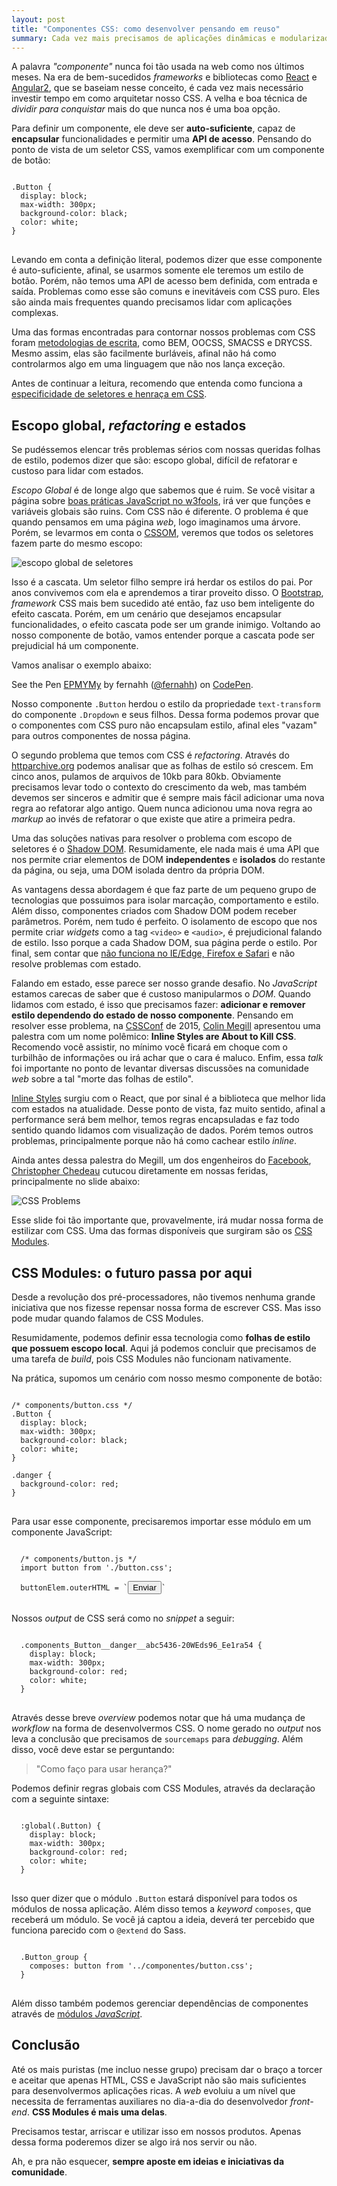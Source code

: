 ```yaml
---
layout: post
title: "Componentes CSS: como desenvolver pensando em reuso"
summary: Cada vez mais precisamos de aplicações dinâmicas e modularizadas. E como criar componentes encapsulados em uma linguagem onde tudo é global? Veremos aqui paradigmas e aprender como desenvolver CSS escalável em tempos de módulos JavaScript e Web Components.
---
```


A palavra *"componente"* nunca foi tão usada na web como nos últimos meses. Na era de bem-sucedidos *frameworks* e bibliotecas como [React](https://facebook.github.io/react/) e [Angular2](https://angular.io/), que se baseiam nesse conceito, é cada vez mais necessário investir tempo em como arquitetar nosso CSS. A velha e boa técnica de *dividir para conquistar* mais do que nunca nos é uma boa opção.

Para definir um componente, ele deve ser **auto-suficiente**, capaz de **encapsular** funcionalidades e permitir uma **API de acesso**. Pensando do ponto de vista de um seletor CSS, vamos exemplificar com um componente de botão:

<pre>
<code class="language-css">
.Button {
  display: block;
  max-width: 300px;
  background-color: black;
  color: white;
}
</code>
</pre>

Levando em conta a definição literal, podemos dizer que esse componente é auto-suficiente, afinal, se usarmos somente ele teremos um estilo de botão. Porém, não temos uma API de acesso bem definida, com entrada e saída. Problemas como esse são comuns e inevitáveis com CSS puro. Eles são ainda mais frequentes quando precisamos lidar com aplicações complexas.

Uma das formas encontradas para contornar nossos problemas com CSS foram [metodologias de escrita](http://tableless.com.br/oocss-smacss-bem-dry-css-afinal-como-escrever-css/), como BEM, OOCSS, SMACSS e DRYCSS. Mesmo assim, elas são facilmente burláveis, afinal não há como controlarmos algo em uma linguagem que não nos lança exceção.

Antes de continuar a leitura, recomendo que entenda como funciona a [especificidade de seletores e henraça em CSS](http://tableless.com.br/afinal-como-usar-heranca-no-css/).

## Escopo global, *refactoring* e estados

Se pudéssemos elencar três problemas sérios com nossas queridas folhas de estilo, podemos dizer que são: escopo global, difícil de refatorar e custoso para lidar com estados.

*Escopo Global* é de longe algo que sabemos que é ruim. Se você visitar a página sobre [boas práticas JavaScript no w3fools](http://www.w3schools.com/js/js_best_practices.asp), irá ver que funções e variáveis globais são ruins. Com CSS não é diferente. O problema é que quando pensamos em uma página *web*, logo imaginamos uma árvore. Porém, se levarmos em conta o [CSSOM](https://www.w3.org/TR/2013/WD-cssom-20131205/), veremos que todos os seletores fazem parte do mesmo escopo:

![escopo global de seletores](http://i.imgur.com/8xNFR7c.jpg?1)

Isso é a cascata. Um seletor filho sempre irá herdar os estilos do pai. Por anos convivemos com ela e aprendemos a tirar proveito disso. O [Bootstrap](http://getbootstrap.com/), *framework* CSS mais bem sucedido até então, faz uso bem inteligente do efeito cascata. Porém, em um cenário que desejamos encapsular funcionalidades, o efeito cascata pode ser um grande inimigo. Voltando ao nosso componente de botão, vamos entender porque a cascata pode ser prejudicial há um componente.

Vamos analisar o exemplo abaixo:

<p data-height="255" data-theme-id="0" data-slug-hash="EPMYMy" data-default-tab="result" data-user="fernahh" class='codepen'>See the Pen <a href='http://codepen.io/fernahh/pen/EPMYMy/'>EPMYMy</a> by fernahh (<a href='http://codepen.io/fernahh'>@fernahh</a>) on <a href='http://codepen.io'>CodePen</a>.</p>
<script async src="//assets.codepen.io/assets/embed/ei.js"></script>

Nosso componente `.Button` herdou o estilo da propriedade `text-transform` do componente `.Dropdown` e seus filhos. Dessa forma podemos provar que o componentes com CSS puro não encapsulam estilo, afinal eles "vazam" para outros componentes de nossa página.

O segundo problema que temos com CSS é *refactoring*. Através do [httparchive.org](http://httparchive.org/) podemos analisar que as folhas de estilo só crescem. Em cinco anos, pulamos de arquivos de 10kb para 80kb. Obviamente precisamos levar todo o contexto do crescimento da web, mas também devemos ser sinceros e admitir que é sempre mais fácil adicionar uma nova regra ao refatorar algo antigo. Quem nunca adicionou uma nova regra ao *markup* ao invés de refatorar o que existe que atire a primeira pedra.

Uma das soluções nativas para resolver o problema com escopo de seletores é o [Shadow DOM](https://www.w3.org/TR/shadow-dom/). Resumidamente, ele nada mais é uma API que nos permite criar elementos de DOM **independentes** e **isolados** do restante da página, ou seja, uma DOM isolada dentro da própria DOM.

As vantagens dessa abordagem é que faz parte de um pequeno grupo de tecnologias que possuimos para isolar marcação, comportamento e estilo. Além disso, componentes criados com Shadow DOM podem receber parâmetros. Porém, nem tudo é perfeito. O isolamento de escopo que nos permite criar *widgets* como a tag `<video>` e `<audio>`, é prejudicional falando de estilo. Isso porque a cada Shadow DOM, sua página perde o estilo. Por final, sem contar que [não funciona no IE/Edge, Firefox e Safari](http://caniuse.com/#feat=shadowdom) e não resolve problemas com estado.

Falando em estado, esse parece ser nosso grande desafio. No *JavaScript* estamos carecas de saber que é custoso manipularmos o *DOM*. Quando lidamos com estado, é isso que precisamos fazer: **adicionar e remover estilo dependendo do estado de nosso componente**. Pensando em resolver esse problema, na [CSSConf](https://www.youtube.com/watch?v=NoaxsCi13yQ) de 2015, [Colin Megill](https://twitter.com/colinmegill) apresentou uma palestra com um nome polêmico: **Inline Styles are About to Kill CSS**. Recomendo você assistir, no mínimo você ficará em choque com o turbilhão de informações ou irá achar que o cara é maluco. Enfim, essa *talk* foi importante no ponto de levantar diversas discussões na comunidade *web* sobre a tal "morte das folhas de estilo".

[Inline Styles](https://facebook.github.io/react/tips/inline-styles.html) surgiu com o React, que por sinal é a biblioteca que melhor lida com estados na atualidade. Desse ponto de vista, faz muito sentido, afinal a performance será bem melhor, temos regras encapsuladas e faz todo sentido quando lidamos com visualização de dados. Porém temos outros problemas, principalmente porque não há como cachear estilo *inline*.

Ainda antes dessa palestra do Megill, um dos engenheiros do [Facebook](https://facebook.github.io/), [Christopher Chedeau](http://blog.vjeux.com/) cutucou diretamente em nossas feridas, principalmente no slide abaixo:

![CSS Problems](http://i.imgur.com/wBw0LL2.jpg?1)

Esse slide foi tão importante que, provavelmente, irá mudar nossa forma de estilizar com CSS. Uma das formas disponíveis que surgiram são os [CSS Modules](https://github.com/css-modules/css-modules).

## CSS Modules: o futuro passa por aqui

Desde a revolução dos pré-processadores, não tivemos nenhuma grande iniciativa que nos fizesse repensar nossa forma de escrever CSS. Mas isso pode mudar quando falamos de CSS Modules.

Resumidamente, podemos definir essa tecnologia como **folhas de estilo que possuem escopo local**. Aqui já podemos concluir que precisamos de uma tarefa de *build*, pois CSS Modules não funcionam nativamente.

Na prática, supomos um cenário com nosso mesmo componente de botão:

<pre>
<code class="language-css">
/* components/button.css */
.Button {
  display: block;
  max-width: 300px;
  background-color: black;
  color: white;
}

.danger {
  background-color: red;
}
</code>
</pre>

Para usar esse componente, precisaremos importar esse módulo em um componente JavaScript:

<pre>
<code class="language-javascript">
  /* components/button.js */
  import button from './button.css';

  buttonElem.outerHTML = `<button class=${button.danger}>Enviar</button>`
</code>
</pre>

Nossos *output* de CSS será como no *snippet* a seguir:

<pre>
<code class="language-css">
  .components_Button__danger__abc5436-20WEds96_Ee1ra54 {
    display: block;
    max-width: 300px;
    background-color: red;
    color: white;
  }
</code>
</pre>

Através desse breve *overview* podemos notar que há uma mudança de *workflow* na forma de desenvolvermos CSS. O nome gerado no *output* nos leva a conclusão que precisamos de `sourcemaps` para *debugging*. Além disso, você deve estar se perguntando:

> "Como faço para usar herança?"

Podemos definir regras globais com CSS Modules, através da declaração com a seguinte sintaxe:

<pre>
<code class="language-css">
  :global(.Button) {
    display: block;
    max-width: 300px;
    background-color: red;
    color: white;
  }
</code>
</pre>

Isso quer dizer que o módulo `.Button` estará disponível para todos os módulos de nossa aplicação. Além disso temos a *keyword* `composes`, que receberá um módulo. Se você já captou a ideia, deverá ter percebido que funciona parecido com o `@extend` do Sass.

<pre>
<code class="language-css">
  .Button_group {
    composes: button from '../componentes/button.css';
  }
</code>
</pre>

Além disso também podemos gerenciar dependências de componentes através de [módulos *JavaScript*](http://www.2ality.com/2014/09/es6-modules-final.html).

## Conclusão

Até os mais puristas (me incluo nesse grupo) precisam dar o braço a torcer e aceitar que apenas HTML, CSS e JavaScript não são mais suficientes para desenvolvermos aplicações ricas. A *web* evoluiu a um nível que necessita de ferramentas auxiliares no dia-a-dia do desenvolvedor *front-end*. **CSS Modules é mais uma delas**.

Precisamos testar, arriscar e utilizar isso em nossos produtos. Apenas dessa forma poderemos dizer se algo irá nos servir ou não.

Ah, e pra não esquecer, **sempre aposte em ideias e iniciativas da comunidade**.
